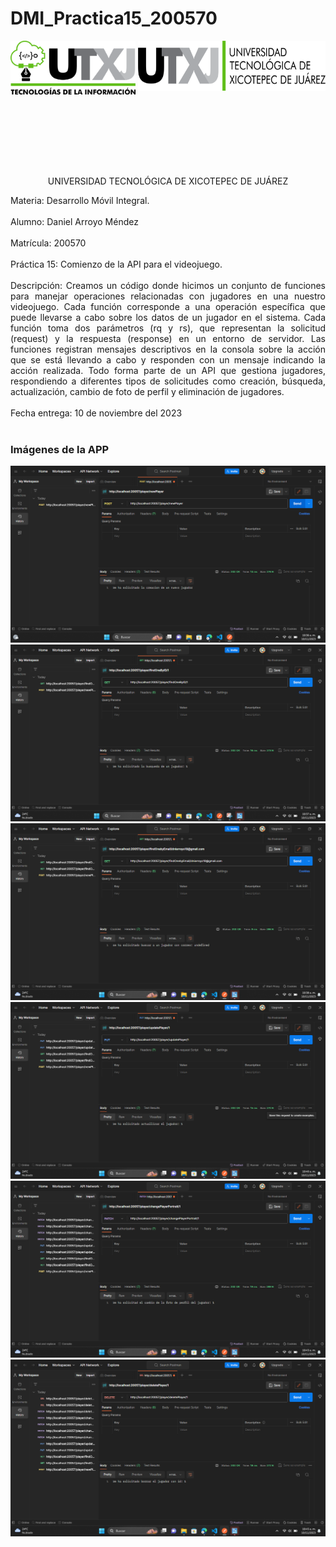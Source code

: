 # DMI_Practica15_200570
<div style="display: flex; justify-content: space-between;">
    <img align="left" src="https://github.com/MauricioRL15/Logos_UTXJ/blob/main/LOGO%20TIC.png?raw=true" alt="Imagen 1" width="200" />
    <img align="right" src="https://github.com/MauricioRL15/Logos_UTXJ/blob/main/LOGO%20UTXJ%202019.png?raw=true" alt="Imagen 2" width="300" height="80" />
</div>

<br><br><br><br><br><br>

<p align="center">UNIVERSIDAD TECNOLÓGICA DE XICOTEPEC DE JUÁREZ</p>

<div style="text-align: justify;">
Materia: Desarrollo Móvil Integral. <br><br>
Alumno: Daniel Arroyo Méndez <br><br>
Matrícula: 200570 <br><br>
Práctica 15: Comienzo de la API para el videojuego. <br><br>
Descripción: 
Creamos un código donde hicimos un conjunto de funciones para manejar operaciones relacionadas con jugadores en una nuestro videojuego. Cada función corresponde a una operación específica que puede llevarse a cabo sobre los datos de un jugador en el sistema. Cada función toma dos parámetros (rq y rs), que representan la solicitud (request) y la respuesta (response) en un entorno de servidor. Las funciones registran mensajes descriptivos en la consola sobre la acción que se está llevando a cabo y responden con un mensaje indicando la acción realizada. Todo forma parte de un API que gestiona jugadores, respondiendo a diferentes tipos de solicitudes como creación, búsqueda, actualización, cambio de foto de perfil y eliminación de jugadores.
<br><br>
Fecha entrega: 10 de noviembre del 2023
</div>

<br>

### Imágenes de la APP

<div style="text-align: center">
    <img src="https://github.com/DanyWhizzBang/DMI_Practica15_200570/blob/main/API_VIDEOGAME/assets/ss1.png" alt="Imagen 1"/><br>
    <img src="https://github.com/DanyWhizzBang/DMI_Practica15_200570/blob/main/API_VIDEOGAME/assets/ss2.png" alt="Imagen 2"/><br>
    <img src="https://github.com/DanyWhizzBang/DMI_Practica15_200570/blob/main/API_VIDEOGAME/assets/ss3.png" alt="Imagen 3"/><br>
    <img src="https://github.com/DanyWhizzBang/DMI_Practica15_200570/blob/main/API_VIDEOGAME/assets/ss4.png" alt="Imagen 4"/><br>
    <img src="https://github.com/DanyWhizzBang/DMI_Practica15_200570/blob/main/API_VIDEOGAME/assets/ss5.png" alt="Imagen 5"/><br>
    <img src="https://github.com/DanyWhizzBang/DMI_Practica15_200570/blob/main/API_VIDEOGAME/assets/ss6.png" alt="Imagen 6"/>
</div>
